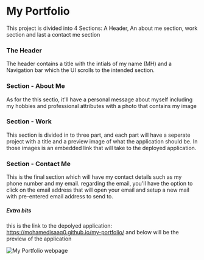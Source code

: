 # My  Portfolio

This project is divided into 4 Sections: A Header, An about me section, work section and last a contact me section
   
### The Header 

The header contains a title with the intials of my name (MH) and a Navigation bar which the UI scrolls to the intended section.

### Section - About Me 

As for the this sectio, it'll have a personal message about myself including my hobbies and professional attributes with a photo that contains my image

### Section - Work

This section is divided in to three part, and each part will have a seperate project with a title and a preview image of what the application should be. In those images is an embedded link that will take to the deployed application.

### Section - Contact Me

This is the final section which will have my contact details such as my phone number and my email. regarding the email, you'll have the option to click on the email address that will open your email and setup a new mail with pre-entered email address to send to.



##### Extra bits

this is the link to the depolyed application: https://mohamedisaaq0.github.io/my-portfolio/ and below will be the preview of the application


![My Portfolio webpage](preview.png)